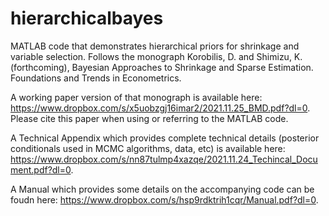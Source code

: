 # hierarchicalbayes
MATLAB code that demonstrates hierarchical priors for shrinkage and variable selection. Follows the monograph Korobilis, D. and Shimizu, K. (forthcoming), Bayesian Approaches to Shrinkage and Sparse Estimation. Foundations and Trends in Econometrics.

A working paper version of that monograph is available here: https://www.dropbox.com/s/x5uobzgj16imar2/2021.11.25_BMD.pdf?dl=0.  Please cite this paper when using or referring to the MATLAB code.

A Technical Appendix which provides complete technical details (posterior conditionals used in MCMC algorithms, data, etc) is available here: https://www.dropbox.com/s/nn87tulmp4xazqe/2021.11.24_Techincal_Document.pdf?dl=0.

A Manual which provides some details on the accompanying code can be foudn here: https://www.dropbox.com/s/hsp9rdktrih1cqr/Manual.pdf?dl=0.
